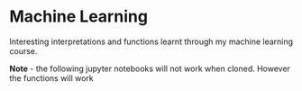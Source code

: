# Machine Learning 
Interesting interpretations and functions learnt through my machine learning course. 


**Note** - the following jupyter notebooks will not work when cloned. However the functions will work
